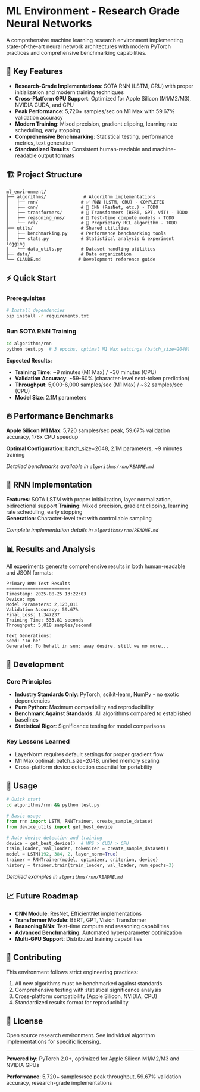 # ML Environment - Research Grade Neural Networks

A comprehensive machine learning research environment implementing state-of-the-art neural network architectures with modern PyTorch practices and comprehensive benchmarking capabilities.

## 🚀 Key Features

- **Research-Grade Implementations**: SOTA RNN (LSTM, GRU) with proper initialization and modern training techniques
- **Cross-Platform GPU Support**: Optimized for Apple Silicon (M1/M2/M3), NVIDIA CUDA, and CPU
- **Peak Performance**: 5,720+ samples/sec on M1 Max with 59.67% validation accuracy
- **Modern Training**: Mixed precision, gradient clipping, learning rate scheduling, early stopping
- **Comprehensive Benchmarking**: Statistical testing, performance metrics, text generation
- **Standardized Results**: Consistent human-readable and machine-readable output formats

## 🏗️ Project Structure

```
ml_environment/
├── algorithms/              # Algorithm implementations
│   ├── rnn/                # ✅ RNN (LSTM, GRU) - COMPLETED
│   ├── cnn/                # 🔄 CNN (ResNet, etc.) - TODO  
│   ├── transformers/       # 🔄 Transformers (BERT, GPT, ViT) - TODO
│   ├── reasoning_nns/      # 🔄 Test-time compute models - TODO
│   └── rcl/                # 🔄 Proprietary RCL algorithm - TODO
├── utils/                  # Shared utilities
│   ├── benchmarking.py     # Performance benchmarking tools
│   ├── stats.py            # Statistical analysis & experiment logging
│   └── data_utils.py       # Dataset handling utilities
├── data/                   # Data organization
└── CLAUDE.md              # Development reference guide
```

## ⚡ Quick Start

### Prerequisites
```bash
# Install dependencies
pip install -r requirements.txt
```

### Run SOTA RNN Training
```bash
cd algorithms/rnn
python test.py  # 3 epochs, optimal M1 Max settings (batch_size=2048)
```

**Expected Results:**
- **Training Time**: ~9 minutes (M1 Max) / ~30 minutes (CPU)
- **Validation Accuracy**: ~59-60% (character-level next-token prediction)
- **Throughput**: 5,000-6,000 samples/sec (M1 Max) / ~32 samples/sec (CPU)
- **Model Size**: 2.1M parameters

## 🔥 Performance Benchmarks

**Apple Silicon M1 Max**: 5,720 samples/sec peak, 59.67% validation accuracy, 178x CPU speedup

**Optimal Configuration**: batch_size=2048, 2.1M parameters, ~9 minutes training

*Detailed benchmarks available in `algorithms/rnn/README.md`*

## 🧠 RNN Implementation

**Features**: SOTA LSTM with proper initialization, layer normalization, bidirectional support
**Training**: Mixed precision, gradient clipping, learning rate scheduling, early stopping  
**Generation**: Character-level text with controllable sampling

*Complete implementation details in `algorithms/rnn/README.md`*

## 📊 Results and Analysis

All experiments generate comprehensive results in both human-readable and JSON formats:

```
Primary RNN Test Results
========================
Timestamp: 2025-08-25 13:22:03
Device: mps
Model Parameters: 2,123,011
Validation Accuracy: 59.67%
Final Loss: 1.347237
Training Time: 533.81 seconds
Throughput: 5,018 samples/second

Text Generations:
Seed: 'To be'
Generated: To behall in sun: away desire, still we no more...
```

## 🔧 Development

### Core Principles
- **Industry Standards Only**: PyTorch, scikit-learn, NumPy - no exotic dependencies
- **Pure Python**: Maximum compatibility and reproducibility  
- **Benchmark Against Standards**: All algorithms compared to established baselines
- **Statistical Rigor**: Significance testing for model comparisons

### Key Lessons Learned
- LayerNorm requires default settings for proper gradient flow
- M1 Max optimal: batch_size=2048, unified memory scaling
- Cross-platform device detection essential for portability

## 🎯 Usage

```bash
# Quick start
cd algorithms/rnn && python test.py
```

```python
# Basic usage
from rnn import LSTM, RNNTrainer, create_sample_dataset
from device_utils import get_best_device

# Auto device detection and training
device = get_best_device()  # MPS > CUDA > CPU
train_loader, val_loader, tokenizer = create_sample_dataset()
model = LSTM(192, 384, 2, layer_norm=True)
trainer = RNNTrainer(model, optimizer, criterion, device)
history = trainer.train(train_loader, val_loader, num_epochs=3)
```

*Detailed examples in `algorithms/rnn/README.md`*

## 📈 Future Roadmap

- **CNN Module**: ResNet, EfficientNet implementations
- **Transformer Module**: BERT, GPT, Vision Transformer
- **Reasoning NNs**: Test-time compute and reasoning capabilities
- **Advanced Benchmarking**: Automated hyperparameter optimization
- **Multi-GPU Support**: Distributed training capabilities

## 🤝 Contributing

This environment follows strict engineering practices:
1. All new algorithms must be benchmarked against standards
2. Comprehensive testing with statistical significance analysis  
3. Cross-platform compatibility (Apple Silicon, NVIDIA, CPU)
4. Standardized results format for reproducibility

## 📄 License

Open source research environment. See individual algorithm implementations for specific licensing.

---

**Powered by**: PyTorch 2.0+, optimized for Apple Silicon M1/M2/M3 and NVIDIA GPUs

**Performance**: 5,720+ samples/sec peak throughput, 59.67% validation accuracy, research-grade implementations